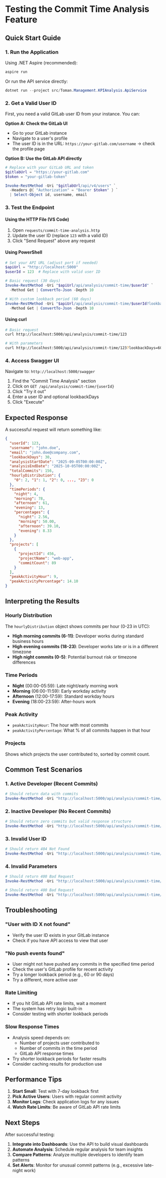 # Testing the Commit Time Analysis Feature

## Quick Start Guide

### 1. Run the Application

Using .NET Aspire (recommended):
```powershell
aspire run
```

Or run the API service directly:
```powershell
dotnet run --project src/Toman.Management.KPIAnalysis.ApiService
```

### 2. Get a Valid User ID

First, you need a valid GitLab user ID from your instance. You can:

**Option A: Check the GitLab UI**
- Go to your GitLab instance
- Navigate to a user's profile
- The user ID is in the URL: `https://your-gitlab.com/username` → check the profile page

**Option B: Use the GitLab API directly**
```powershell
# Replace with your GitLab URL and token
$gitlabUrl = "https://your-gitlab.com"
$token = "your-gitlab-token"

Invoke-RestMethod -Uri "$gitlabUrl/api/v4/users" `
  -Headers @{ "Authorization" = "Bearer $token" } `
  | Select-Object id, username, email
```

### 3. Test the Endpoint

#### Using the HTTP File (VS Code)
1. Open `requests/commit-time-analysis.http`
2. Update the user ID (replace `123` with a valid ID)
3. Click "Send Request" above any request

#### Using PowerShell
```powershell
# Set your API URL (adjust port if needed)
$apiUrl = "http://localhost:5000"
$userId = 123  # Replace with valid user ID

# Basic request (30 days)
Invoke-RestMethod -Uri "$apiUrl/api/analysis/commit-time/$userId" `
  -Method Get | ConvertTo-Json -Depth 10

# With custom lookback period (60 days)
Invoke-RestMethod -Uri "$apiUrl/api/analysis/commit-time/$userId?lookbackDays=60" `
  -Method Get | ConvertTo-Json -Depth 10
```

#### Using curl
```bash
# Basic request
curl http://localhost:5000/api/analysis/commit-time/123

# With parameters
curl http://localhost:5000/api/analysis/commit-time/123?lookbackDays=60
```

### 4. Access Swagger UI

Navigate to: `http://localhost:5000/swagger`

1. Find the "Commit Time Analysis" section
2. Click on `GET /api/analysis/commit-time/{userId}`
3. Click "Try it out"
4. Enter a user ID and optional lookbackDays
5. Click "Execute"

## Expected Response

A successful request will return something like:

```json
{
  "userId": 123,
  "username": "john.doe",
  "email": "john.doe@company.com",
  "lookbackDays": 30,
  "analysisStartDate": "2025-09-05T00:00:00Z",
  "analysisEndDate": "2025-10-05T00:00:00Z",
  "totalCommits": 156,
  "hourlyDistribution": {
    "0": 2, "1": 1, "2": 0, ..., "23": 0
  },
  "timePeriods": {
    "night": 4,
    "morning": 78,
    "afternoon": 61,
    "evening": 13,
    "percentages": {
      "night": 2.56,
      "morning": 50.00,
      "afternoon": 39.10,
      "evening": 8.33
    }
  },
  "projects": [
    {
      "projectId": 456,
      "projectName": "web-app",
      "commitCount": 89
    }
  ],
  "peakActivityHour": 9,
  "peakActivityPercentage": 14.10
}
```

## Interpreting the Results

### Hourly Distribution
The `hourlyDistribution` object shows commits per hour (0-23 in UTC):
- **High morning commits (6-11)**: Developer works during standard business hours
- **High evening commits (18-23)**: Developer works late or is in a different timezone
- **High night commits (0-5)**: Potential burnout risk or timezone differences

### Time Periods
- **Night** (00:00-05:59): Late night/early morning work
- **Morning** (06:00-11:59): Early workday activity
- **Afternoon** (12:00-17:59): Standard workday hours
- **Evening** (18:00-23:59): After-hours work

### Peak Activity
- `peakActivityHour`: The hour with most commits
- `peakActivityPercentage`: What % of all commits happen in that hour

### Projects
Shows which projects the user contributed to, sorted by commit count.

## Common Test Scenarios

### 1. Active Developer (Recent Commits)
```powershell
# Should return data with commits
Invoke-RestMethod -Uri "http://localhost:5000/api/analysis/commit-time/123?lookbackDays=30"
```

### 2. Inactive Developer (No Recent Commits)
```powershell
# Should return zero commits but valid response structure
Invoke-RestMethod -Uri "http://localhost:5000/api/analysis/commit-time/456?lookbackDays=7"
```

### 3. Invalid User ID
```powershell
# Should return 404 Not Found
Invoke-RestMethod -Uri "http://localhost:5000/api/analysis/commit-time/999999" -ErrorAction Stop
```

### 4. Invalid Parameters
```powershell
# Should return 400 Bad Request
Invoke-RestMethod -Uri "http://localhost:5000/api/analysis/commit-time/123?lookbackDays=0" -ErrorAction Stop

# Should return 400 Bad Request
Invoke-RestMethod -Uri "http://localhost:5000/api/analysis/commit-time/123?lookbackDays=500" -ErrorAction Stop
```

## Troubleshooting

### "User with ID X not found"
- Verify the user ID exists in your GitLab instance
- Check if you have API access to view that user

### "No push events found"
- User might not have pushed any commits in the specified time period
- Check the user's GitLab profile for recent activity
- Try a longer lookback period (e.g., 60 or 90 days)
- Try a different, more active user

### Rate Limiting
- If you hit GitLab API rate limits, wait a moment
- The system has retry logic built-in
- Consider testing with shorter lookback periods

### Slow Response Times
- Analysis speed depends on:
  - Number of projects user contributed to
  - Number of commits in the time period
  - GitLab API response times
- Try shorter lookback periods for faster results
- Consider caching results for production use

## Performance Tips

1. **Start Small**: Test with 7-day lookback first
2. **Pick Active Users**: Users with regular commit activity
3. **Monitor Logs**: Check application logs for any issues
4. **Watch Rate Limits**: Be aware of GitLab API rate limits

## Next Steps

After successful testing:

1. **Integrate into Dashboards**: Use the API to build visual dashboards
2. **Automate Analysis**: Schedule regular analysis for team insights
3. **Compare Patterns**: Analyze multiple developers to identify team patterns
4. **Set Alerts**: Monitor for unusual commit patterns (e.g., excessive late-night work)

